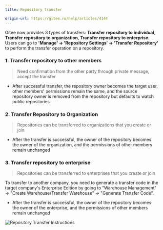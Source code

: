 ```yaml
---
title: Repository transfer

origin-url: https://gitee.ru/help/articles/4144
---
```


Gitee now provides 3 types of transfers: **Transfer repository to individual**, **Transfer repository to organization**, **Transfer repository to enterprise**. Users can go to **'Manage' -> 'Repository Settings' -> 'Transfer Repository'** to perform the transfer operation on a repository.

### 1. Transfer repository to other members

> Need confirmation from the other party through private message, accept the transfer

- After successful transfer, the repository owner becomes the target user, other members' permissions remain the same, and the source repository owner is removed from the repository but defaults to watch public repositories.

### 2. Transfer Repository to Organization

> Repositories can be transferred to organizations that you create or join

- After the transfer is successful, the owner of the repository becomes the owner of the organization, and the permissions of other members remain unchanged

### 3. Transfer repository to enterprise

> Repositories can be transferred to enterprises that you create or join
>
To transfer to another company, you need to generate a transfer code in the target company's Enterprise Edition by going to "Warehouse Management" -> "Create Warehouse/Transfer Warehouse" -> "Generate Transfer Code".

- After the transfer is successful, the owner of the repository becomes the owner of the enterprise, and the permissions of other members remain unchanged

![Repository Transfer Instructions](https://images.gitee.ru/uploads/images/2019/1209/143705_bbc580c4_551147.png "Repository Transfer Instructions")